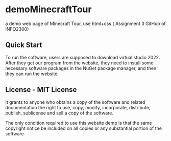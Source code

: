 # demoMinecraftTour 
a demo web page of Minecraft Tour, use  html+css
( Assignment 3 GitHub of INFO2300)

## Quick Start
To run the software, users are supposed to download virtual studio 2022. After they get our program from the website, they need to install some necessary software packages in the NuGet package manager, and then they can run the website.



## License - MIT License
It grants to anyone who obtains a copy of the software and related documentation the right to use, copy, modify, incorporate, distribute, publish, sublicense and sell a copy of the software.

The only condition required to use this website demp is that the same copyright notice be included on all copies or any substantial portion of the software
